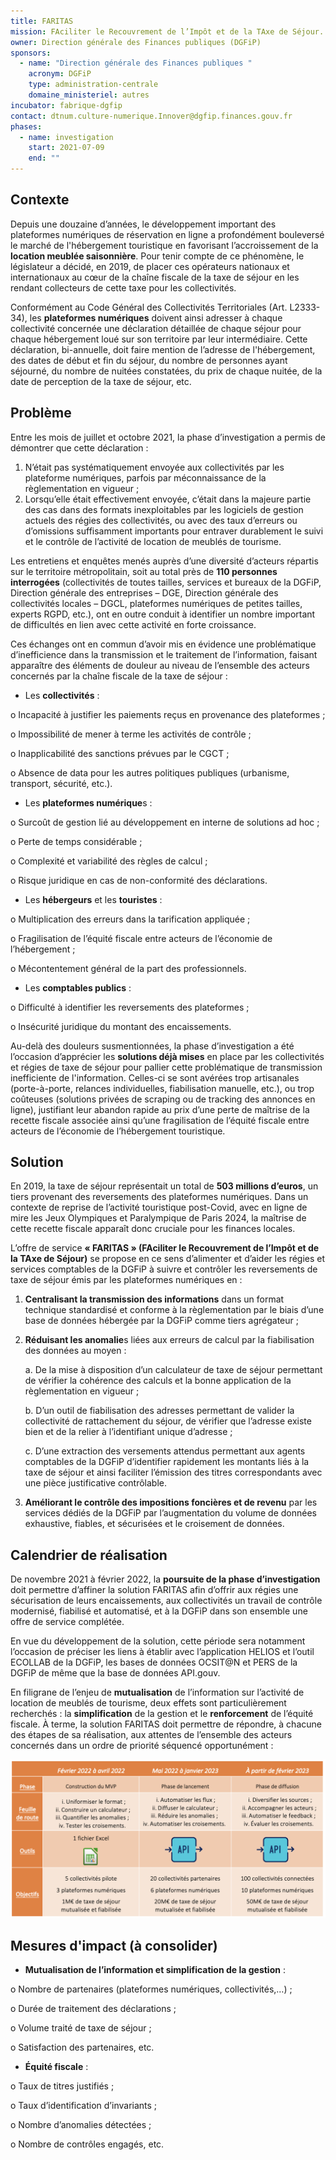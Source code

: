 ```yaml
---
title: FARITAS
mission: FAciliter le Recouvrement de l’Impôt et de la TAxe de Séjour.
owner: Direction générale des Finances publiques (DGFiP)
sponsors:
  - name: "Direction générale des Finances publiques "
    acronym: DGFiP
    type: administration-centrale
    domaine_ministeriel: autres
incubator: fabrique-dgfip
contact: dtnum.culture-numerique.Innover@dgfip.finances.gouv.fr
phases:
  - name: investigation
    start: 2021-07-09
    end: ""
---
```

## Contexte

Depuis une douzaine d’années, le développement important des plateformes numériques de réservation en ligne a profondément bouleversé le marché de l'hébergement touristique en favorisant l’accroissement de la **location meublée saisonnière**. Pour tenir compte de ce phénomène, le législateur a décidé, en 2019, de placer ces opérateurs nationaux et internationaux au cœur de la chaîne fiscale de la taxe de séjour en les rendant collecteurs de cette taxe pour les collectivités. 

Conformément au Code Général des Collectivités Territoriales (Art. L2333-34), les **plateformes numériques** doivent ainsi adresser à chaque collectivité concernée une déclaration détaillée de chaque séjour pour chaque hébergement loué sur son territoire par leur intermédiaire. Cette déclaration, bi-annuelle, doit faire mention de l’adresse de l'hébergement, des dates de début et fin du séjour, du nombre de personnes ayant séjourné, du nombre de nuitées constatées, du prix de chaque nuitée, de la date de perception de la taxe de séjour, etc. 



## Problème

Entre les mois de juillet et octobre 2021, la phase d’investigation a permis de démontrer que cette déclaration :

1. N’était pas systématiquement envoyée aux collectivités par les plateforme numériques, parfois par méconnaissance de la règlementation en vigueur ;  
2. Lorsqu’elle était effectivement envoyée, c’était dans la majeure partie des cas dans des formats inexploitables par les logiciels de gestion actuels des régies des collectivités, ou avec des taux d’erreurs ou d’omissions suffisamment importants pour entraver durablement le suivi et le contrôle de l’activité de location de meublés de tourisme. 

Les entretiens et enquêtes menés auprès d’une diversité d’acteurs répartis sur le territoire métropolitain, soit au total près de **110 personnes interrogées** (collectivités de toutes tailles, services et bureaux de la DGFiP, Direction générale des entreprises – DGE, Direction générale des collectivités locales – DGCL, plateformes numériques de petites tailles, experts RGPD, etc.), ont en outre conduit à identifier un nombre important de difficultés en lien avec cette activité en forte croissance. 

Ces échanges ont en commun d’avoir mis en évidence une problématique d’inefficience dans la transmission et le traitement de l’information, faisant apparaître des éléments de douleur au niveau de l’ensemble des acteurs concernés par la chaîne fiscale de la taxe de séjour : 

* Les **collectivités** : 

o	Incapacité à justifier les paiements reçus en provenance des plateformes ; 

o	Impossibilité de mener à terme les activités de contrôle ; 

o	Inapplicabilité des sanctions prévues par le CGCT ; 

o	Absence de data pour les autres politiques publiques (urbanisme, transport, sécurité, etc.). 

* Les **plateformes numérique**s : 

o	Surcoût de gestion lié au développement en interne de solutions ad hoc ;

o	Perte de temps considérable ; 

o	Complexité et variabilité des règles de calcul ;

o	Risque juridique en cas de non-conformité des déclarations. 

* Les **hébergeurs** et les **touristes** : 

o	Multiplication des erreurs dans la tarification appliquée ; 

o	Fragilisation de l’équité fiscale entre acteurs de l’économie de l’hébergement ;

o	Mécontentement général de la part des professionnels. 

* Les **comptables publics** : 

o	Difficulté à identifier les reversements des plateformes ; 

o	Insécurité juridique du montant des encaissements. 



Au-delà des douleurs susmentionnées, la phase d’investigation a été l’occasion d’apprécier les **solutions déjà mises** en place par les collectivités et régies de taxe de séjour pour pallier cette problématique de transmission inefficiente de l'information. Celles-ci se sont avérées trop artisanales (porte-à-porte, relances individuelles, fiabilisation manuelle, etc.), ou trop coûteuses (solutions privées de scraping ou de tracking des annonces en ligne), justifiant leur abandon rapide au prix d’une perte de maîtrise de la recette fiscale associée ainsi qu’une fragilisation de l’équité fiscale entre acteurs de l’économie de l’hébergement touristique. 



## Solution

En 2019, la taxe de séjour représentait un total de **503 millions d’euros**, un tiers provenant des reversements des plateformes numériques. Dans un contexte de reprise de l’activité touristique post-Covid, avec en ligne de mire les Jeux Olympiques et Paralympique de Paris 2024, la maîtrise de cette recette fiscale apparaît donc cruciale pour les finances locales.

L’offre de service **« FARITAS » (FAciliter le Recouvrement de l’Impôt et de la TAxe de Séjour)** se propose en ce sens d’alimenter et d’aider les régies et services comptables de la DGFiP à suivre et contrôler les reversements de taxe de séjour émis par les plateformes numériques en :

1. **Centralisant la transmission des informations** dans un format technique standardisé et conforme à la règlementation par le biais d’une base de données hébergée par la DGFiP comme tiers agrégateur ;
2. **Réduisant les anomalie**s liées aux erreurs de calcul par la fiabilisation des données au moyen : 

   a. De la mise à disposition d’un calculateur de taxe de séjour permettant de vérifier la cohérence des calculs et la bonne application de la règlementation en vigueur ; 

   b. D’un outil de fiabilisation des adresses permettant de valider la collectivité de rattachement du séjour, de vérifier que l’adresse existe bien et de la relier à l’identifiant unique d’adresse ;

   c. D’une extraction des versements attendus permettant aux agents comptables de la DGFiP d’identifier rapidement les montants liés à la taxe de séjour et ainsi faciliter l’émission des titres correspondants avec une pièce justificative contrôlable.  
3. **Améliorant le contrôle des impositions foncières et de revenu** par les services dédiés de la DGFiP par l’augmentation du volume de données exhaustive, fiables, et sécurisées et le croisement de données.



## Calendrier de réalisation

De novembre 2021 à février 2022, la **poursuite de la phase d’investigation** doit permettre d’affiner la solution FARITAS afin d’offrir aux régies une sécurisation de leurs encaissements, aux collectivités un travail de contrôle modernisé, fiabilisé et automatisé, et à la DGFiP dans son ensemble une offre de service complétée. 

En vue du développement de la solution, cette période sera notamment l’occasion de préciser les liens à établir avec l’application HELIOS et l’outil ECOLLAB de la DGFiP, les bases de données OCSIT@N et PERS de la DGFiP de même que la base de données API.gouv. 

En filigrane de l’enjeu de **mutualisation** de l’information sur l’activité de location de meublés de tourisme, deux effets sont particulièrement recherchés : la **simplification** de la gestion et le **renforcement** de l’équité fiscale. À terme, la solution FARITAS doit permettre de répondre, à chacune des étapes de sa réalisation, aux attentes de l’ensemble des acteurs concernés dans un ordre de priorité séquencé opportunément : 

![Calendrier de réalisation_FARITAS_Laurent MALET](/img/netlifycms/calendrier.de.re.alisation_faritas_laurent.malet.png "Calendrier de réalisation_FARITAS_Laurent MALET")

## Mesures d'impact (à consolider) 

* **Mutualisation de l’information et simplification de la gestion** : 

o	Nombre de partenaires (plateformes numériques, collectivités,…) ; 

o	Durée de traitement des déclarations ; 

o	Volume traité de taxe de séjour ;

o	Satisfaction des partenaires, etc. 

* **Équité fiscale** : 

o	Taux de titres justifiés ; 

o	Taux d’identification d’invariants ; 

o	Nombre d’anomalies détectées ; 

o	Nombre de contrôles engagés, etc.